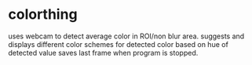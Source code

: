 # colorthing
uses webcam to detect average color in ROI/non blur area.
suggests and displays different color schemes for detected color based on hue of detected value
saves last frame when program is stopped.
